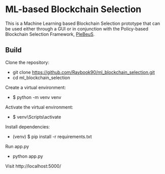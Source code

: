 # ML-based Blockchain Selection

This is a Machine Learning based Blockchain Selection prototype that can be used either through a GUI or in conjunction with the Policy-based Blockchain Selection Framework, [PleBeuS](https://github.com/Raybook90/PleBeuS-Integration).

## Build

Clone the repository:

* git clone https://github.com/Raybook90/ml_blockchain_selection.git 
* cd ml_blockchain_selection 

Create a virtual environment:

* $ python -m venv venv

Activate the virtual environment:

* $ venv\Scripts\activate

Install dependencies:

* (venv) $ pip install -r requirements.txt

Run app.py

* python app.py

Visit http://localhost:5000/

